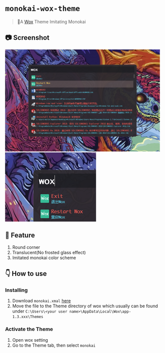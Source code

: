 # `monokai-wox-theme`  
> 🤩A [Wox](https://github.com/Wox-launcher/Wox) Theme Imitating Monokai  

## 📷 Screenshot  
![1544326155544](assets/1544326155544.png)  
![1544326986507](assets/1544326986507.png)  

## :star2: Feature  
1. Round corner  
2. Translucent(No frosted glass effect)  
3. Imitated monokai color scheme  

## 👇 How to use  
### Installing  
1. Download `monokai.xmal`  [here](https://github.com/Moilk/monokai-wox-theme/releases/download/V1.0.0/Monokai.xaml)  
2. Move the file to the Theme directory of wox which usually can be found under `C:\Users\<your user name>\AppData\Local\Wox\app-1.3.xxx\Themes`  

### Activate the Theme  
1. Open wox setting  
2. Go to the Theme tab, then select `monokai`  
